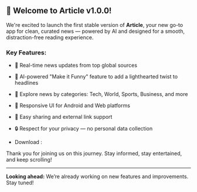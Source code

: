 ## 🎉 Welcome to Article v1.0.0!

We're excited to launch the first stable version of **Article**, your new go-to app for clean, curated news — powered by AI and designed for a smooth, distraction-free reading experience.

### Key Features:
- 📰 Real-time news updates from top global sources
- 🤖 AI-powered "Make it Funny" feature to add a lighthearted twist to headlines
- 🔎 Explore news by categories: Tech, World, Sports, Business, and more
- 📱 Responsive UI for Android and Web platforms
- 🔗 Easy sharing and external link support
- 🔒 Respect for your privacy — no personal data collection

- Download : 

Thank you for joining us on this journey. Stay informed, stay entertained, and keep scrolling!

---

**Looking ahead:** We’re already working on new features and improvements. Stay tuned!
